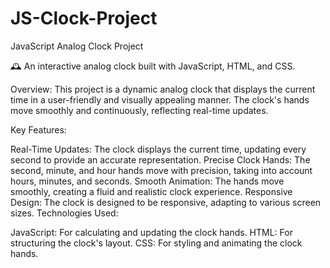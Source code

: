 # JS-Clock-Project

JavaScript Analog Clock Project

🕰️ An interactive analog clock built with JavaScript, HTML, and CSS.

Overview:
This project is a dynamic analog clock that displays the current time in a user-friendly and visually appealing manner. The clock's hands move smoothly and continuously, reflecting real-time updates.

Key Features:

Real-Time Updates: The clock displays the current time, updating every second to provide an accurate representation.
Precise Clock Hands: The second, minute, and hour hands move with precision, taking into account hours, minutes, and seconds.
Smooth Animation: The hands move smoothly, creating a fluid and realistic clock experience.
Responsive Design: The clock is designed to be responsive, adapting to various screen sizes.
Technologies Used:

JavaScript: For calculating and updating the clock hands.
HTML: For structuring the clock's layout.
CSS: For styling and animating the clock hands.
